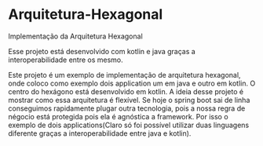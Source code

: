 # Arquitetura-Hexagonal
Implementação da Arquitetura Hexagonal

Esse projeto está desenvolvido com kotlin e java graças a interoperabilidade entre os mesmo.

Este projeto é um exemplo de implementação de arquitetura hexagonal, onde coloco como exemplo dois application um em java e outro em kotlin. O centro do hexágono está desenvolvido em kotlin.
A ideia desse projeto é mostrar como essa arquitetura é flexível. Se hoje o spring boot sai de linha conseguimos rapidamente plugar outra tecnologia, pois a nossa regra de négocio está protegida pois ela é agnóstica a framework. Por isso o exemplo de dois applications(Claro só foi possível utilizar duas linguagens diferente graças a interoperabilidade entre java e kotlin).